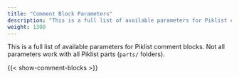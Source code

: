 ```yaml
---
title: "Comment Block Parameters"
description: "This is a full list of available parameters for Piklist comment blocks."
weight: 1300
---
```

This is a full list of available parameters for Piklist comment blocks. Not all parameters work with all Piklist parts (`parts/` folders).

{{< show-comment-blocks >}}
